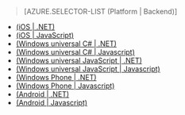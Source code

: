 > [AZURE.SELECTOR-LIST (Platform | Backend)]
- [(iOS | .NET)](/ja-jp/documentation/articles/mobile-services-dotnet-backend-ios-get-started-push/)
- [(iOS | JavaScript)](/ja-jp/documentation/articles/mobile-services-javascript-backend-ios-get-started-push/)
- [(Windows universal C# | .NET)](/ja-jp/documentation/articles/mobile-services-dotnet-backend-windows-universal-dotnet-get-started-push/)
- [(Windows universal C# | Javascript)](/ja-jp/documentation/articles/mobile-services-javascript-backend-windows-universal-dotnet-get-started-push/)
- [(Windows universal JavaScript | .NET)](/ja-jp/documentation/articles/mobile-services-dotnet-backend-windows-universal-javascript-get-started-push/)
- [(Windows universal JavaScript | Javascript)](/ja-jp/documentation/articles/mobile-services-javascript-backend-windows-universal-javascript-get-started-push/)
- [(Windows Phone | .NET)](/ja-jp/documentation/articles/mobile-services-dotnet-backend-windows-phone-get-started-push/)
- [(Windows Phone | Javascript)](/ja-jp/documentation/articles/mobile-services-javascript-backend-windows-phone-get-started-push/)
- [(Android | .NET)](/ja-jp/documentation/articles/mobile-services-dotnet-backend-android-get-started-push/)
- [(Android | Javascript)](/ja-jp/documentation/articles/mobile-services-javascript-backend-android-get-started-push/)


<!--HONumber=42-->
